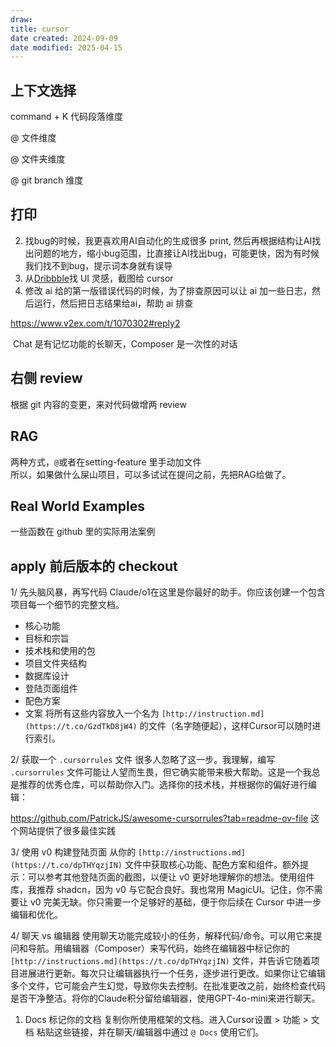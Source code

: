 ```yaml
---
draw:
title: cursor
date created: 2024-09-09
date modified: 2025-04-15
---
```

## 上下文选择

command + K 代码段落维度

@ 文件维度

@ 文件夹维度

@ git branch 维度

## 打印

2. 找bug的时候，我更喜欢用AI自动化的生成很多 print, 然后再根据结构让AI找出问题的地方，缩小bug范围，比直接让AI找出bug，可能更快，因为有时候我们找不到bug，提示词本身就有误导
3. 从[Dribbble](Dribbble.md)找 UI 灵感，截图给 cursor
4. 修改 ai 给的第一版错误代码的时候，为了排查原因可以让 ai 加一些日志，然后运行，然后把日志结果给ai，帮助 ai 排查

https://www.v2ex.com/t/1070302#reply2

 Chat 是有记忆功能的长聊天，Composer 是一次性的对话

## 右侧 review

根据 git 内容的变更，来对代码做增两 review

## RAG

两种方式，`@`或者在setting-feature 里手动加文件  
所以，如果做什么屎山项目，可以多试试在提问之前，先把RAG给做了。

## Real World Examples

一些函数在 github 里的实际用法案例

## apply 前后版本的 checkout

1/ 先头脑风暴，再写代码 Claude/o1在这里是你最好的助手。你应该创建一个包含项目每一个细节的完整文档。

- 核心功能
- 目标和宗旨
- 技术栈和使用的包
- 项目文件夹结构
- 数据库设计
- 登陆页面组件
- 配色方案
- 文案 将所有这些内容放入一个名为 `[http://instruction.md](https://t.co/GzdTkD8jW4)` 的文件（名字随便起），这样Cursor可以随时进行索引。

2/ 获取一个 `.cursorrules` 文件 很多人忽略了这一步。我理解，编写 `.cursorrules` 文件可能让人望而生畏，但它确实能带来极大帮助。这是一个我总是推荐的优秀仓库，可以帮助你入门。选择你的技术栈，并根据你的偏好进行编辑：

https://github.com/PatrickJS/awesome-cursorrules?tab=readme-ov-file 这个网站提供了很多最佳实践

3/ 使用 v0 构建登陆页面 从你的 `[http://instructions.md](https://t.co/dpTHYqzjIN)` 文件中获取核心功能、配色方案和组件。额外提示：可以参考其他登陆页面的截图，以便让 v0 更好地理解你的想法。使用组件库，我推荐 shadcn，因为 v0 与它配合良好。我也常用 MagicUI。记住，你不需要让 v0 完美无缺。你只需要一个足够好的基础，便于你后续在 Cursor 中进一步编辑和优化。

4/ 聊天 vs 编辑器 使用聊天功能完成较小的任务，解释代码/命令。可以用它来提问和导航。用编辑器（Composer）来写代码，始终在编辑器中标记你的 `[http://instructions.md](https://t.co/dpTHYqzjIN)` 文件，并告诉它随着项目进展进行更新。每次只让编辑器执行一个任务，逐步进行更改。如果你让它编辑多个文件，它可能会产生幻觉，导致你失去控制。在批准更改之前，始终检查代码是否干净整洁。将你的Claude积分留给编辑器，使用GPT-4o-mini来进行聊天。

1. Docs 标记你的文档 复制你所使用框架的文档。进入Cursor设置 > 功能 > 文档 粘贴这些链接，并在聊天/编辑器中通过 `@ Docs` 使用它们。
